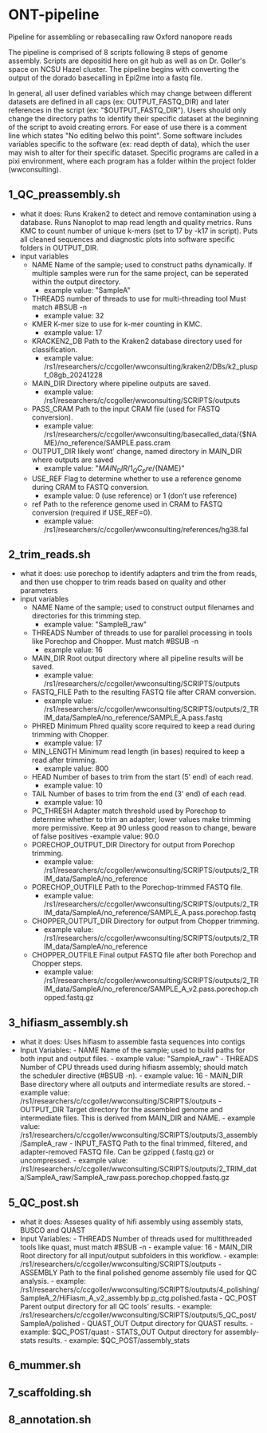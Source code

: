 # ONT-pipeline
Pipeline for assembling or rebasecalling raw Oxford nanopore reads

The pipeline is comprised of 8 scripts following 8 steps of genome assembly. Scripts are depositid here on git hub as well as on Dr. Goller's space on NCSU Hazel cluster. The pipeline begins with converting the output of the dorado basecalling in Epi2me into a fastq file.

In general, all user defined variables which may change between different datasets are defined in all caps (ex: OUTPUT_FASTQ_DIR) and later references in the script (ex: "$OUTPUT_FASTQ_DIR"). Users should only change the directory paths to identify their specific dataset at the beginning of the script to avoid creating errors. For ease of use there is a comment line which states "No editing belwo this point". Some software includes variables specific to the software (ex: read depth of data), which the user may wish to alter for their specific dataset.  Specific programs are called in a pixi environment, where each program has a folder within the project folder (wwconsulting).  

## 1_QC_preassembly.sh
 - what it does: Runs Kraken2 to detect and remove contamination using a database. Runs Nanoplot to map read length and quality metrics. Runs KMC to count number of unique k-mers (set to 17 by -k17 in script). Puts all cleaned sequences and diagnostic plots into software specific folders in OUTPUT_DIR.
 - input variables
     - NAME Name of the sample; used to construct paths dynamically. If multiple samples were run for the same project, can be seperated within the output directory. 
         - example value: "SampleA"
     - THREADS number of threads to use for multi-threading tool Must match #BSUB -n
         - example value: 32
     - KMER K-mer size to use for k-mer counting in KMC.
         - example value: 17
     - KRACKEN2_DB Path to the Kraken2 database directory used for classification. 
         - example value: /rs1/researchers/c/ccgoller/wwconsulting/kraken2/DBs/k2_pluspf_08gb_20241228
     - MAIN_DIR Directory where pipeline outputs are saved.
         - example value: /rs1/researchers/c/ccgoller/wwconsulting/SCRIPTS/outputs
     - PASS_CRAM Path to the input CRAM file (used for FASTQ conversion).
         - example value: /rs1/researchers/c/ccgoller/wwconsulting/basecalled_data/{$NAME}/no_reference/SAMPLE.pass.cram
     - OUTPUT_DIR likely wont' change, named directory in MAIN_DIR where outputs are saved
         - example value: "${MAIN_DIR}/1_QC_pre/${NAME}"
     - USE_REF Flag to determine whether to use a reference genome during CRAM to FASTQ conversion.
         - example value: 0 (use reference) or 1 (don’t use reference)
     - ref Path to the reference genome used in CRAM to FASTQ conversion (required if USE_REF=0).
         - example value: /rs1/researchers/c/ccgoller/wwconsulting/references/hg38.fal
 
## 2_trim_reads.sh
- what it does: use porechop to identify adapters and trim the from reads, and then use chopper to trim reads based on quality and other parameters
- input variables
     - NAME Name of the sample; used to construct output filenames and directories for this trimming step.
          - example value: "SampleB_raw"
     - THREADS Number of threads to use for parallel processing in tools like Porechop and Chopper. Must match #BSUB -n
       - example value: 16
     - MAIN_DIR Root output directory where all pipeline results will be saved.
       - example value: /rs1/researchers/c/ccgoller/wwconsulting/SCRIPTS/outputs
     - FASTQ_FILE Path to the resulting FASTQ file after CRAM conversion.
       - example value: /rs1/researchers/c/ccgoller/wwconsulting/SCRIPTS/outputs/2_TRIM_data/SampleA/no_reference/SAMPLE_A.pass.fastq
     - PHRED Minimum Phred quality score required to keep a read during trimming with Chopper.
       - example value: 17
     - MIN_LENGTH Minimum read length (in bases) required to keep a read after trimming.
       - example value: 800
     - HEAD Number of bases to trim from the start (5' end) of each read.
       - example value: 10
     - TAIL Number of bases to trim from the end (3' end) of each read.
       - example value: 10
     - PC_THRESH Adapter match threshold used by Porechop to determine whether to trim an adapter; lower values make trimming more permissive. Keep at 90 unless good reason to change, beware of false positives
        -example value: 90.0
     - PORECHOP_OUTPUT_DIR Directory for output from Porechop trimming.
          - example value: /rs1/researchers/c/ccgoller/wwconsulting/SCRIPTS/outputs/2_TRIM_data/SampleA/no_reference
     - PORECHOP_OUTFILE Path to the Porechop-trimmed FASTQ file.
          - example value: /rs1/researchers/c/ccgoller/wwconsulting/SCRIPTS/outputs/2_TRIM_data/SampleA/no_reference/SAMPLE_A.pass.porechop.fastq
     - CHOPPER_OUTPUT_DIR Directory for output from Chopper trimming.
          - example value: /rs1/researchers/c/ccgoller/wwconsulting/SCRIPTS/outputs/2_TRIM_data/SampleA/no_reference
     - CHOPPER_OUTFILE Final output FASTQ file after both Porechop and Chopper steps.
          - example value: /rs1/researchers/c/ccgoller/wwconsulting/SCRIPTS/outputs/2_TRIM_data/SampleA/no_reference/SAMPLE_A_v2.pass.porechop.chopped.fastq.gz

## 3_hifiasm_assembly.sh
- what it does: Uses hifiasm to assemble fasta sequences into contigs
- Input Variables:
      - NAME Name of the sample; used to build paths for both input and output files.
           - example value: "SampleA_raw"
      - THREADS Number of CPU threads used during hifiasm assembly; should match the scheduler directive (#BSUB -n).
           - example value: 16
      - MAIN_DIR Base directory where all outputs and intermediate results are stored.
           - example value: /rs1/researchers/c/ccgoller/wwconsulting/SCRIPTS/outputs
      - OUTPUT_DIR Target directory for the assembled genome and intermediate files. This is derived from MAIN_DIR and NAME.
           - example value: /rs1/researchers/c/ccgoller/wwconsulting/SCRIPTS/outputs/3_assembly/SampleA_raw
      - INPUT_FASTQ Path to the final trimmed, filtered, and adapter-removed FASTQ file. Can be gzipped (.fastq.gz) or uncompressed.
           - example value: /rs1/researchers/c/ccgoller/wwconsulting/SCRIPTS/outputs/2_TRIM_data/SampleA_raw/SampleA_raw.pass.porechop.chopped.fastq.gz
## 5_QC_post.sh
- what it does: Asseses quality of hifi assembly using assembly stats, BUSCO and QUAST
- Input Variables:
      - THREADS Number of threads used for multithreaded tools like quast, must match #BSUB -n
           - example value: 16
      - MAIN_DIR Root directory for all input/output subfolders in this workflow.
           - example: /rs1/researchers/c/ccgoller/wwconsulting/SCRIPTS/outputs
      - ASSEMBLY Path to the final polished genome assembly file used for QC analysis.
           - example: /rs1/researchers/c/ccgoller/wwconsulting/SCRIPTS/outputs/4_polishing/SampleA_2/HiFiasm_A_v2_assembly.bp.p_ctg.polished.fasta
      - QC_POST Parent output directory for all QC tools' results. 
           - example: /rs1/researchers/c/ccgoller/wwconsulting/SCRIPTS/outputs/5_QC_post/SampleA/polished
      - QUAST_OUT Output directory for QUAST results.
           - example: $QC_POST/quast
      - STATS_OUT Output directory for assembly-stats results.
           - example: $QC_POST/assembly_stats
## 6_mummer.sh

## 7_scaffolding.sh

## 8_annotation.sh
